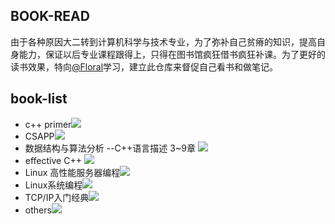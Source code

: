 ## BOOK-READ

由于各种原因大二转到计算机科学与技术专业，为了弥补自己贫瘠的知识，提高自身能力，保证以后专业课程跟得上，只得在图书馆疯狂借书疯狂补课。为了更好的读书效果，特向[@Floral](<https://github.com/Floral>)学习，建立此仓库来督促自己看书和做笔记。

## book-list

- c++ primer![](http://progressed.io/bar/85)
- CSAPP![](http://progressed.io/bar/70)
- 数据结构与算法分析  --C++语言描述 3~9章 ![](http://progressed.io/bar/100)
- effective C++ ![](http://progressed.io/bar/30)
- Linux 高性能服务器编程![](http://progressed.io/bar/60)
- Linux系统编程![](http://progressed.io/bar/1)
- TCP/IP入门经典![](http://progressed.io/bar/100)
- others![](http://progressed.io/bar/100)

